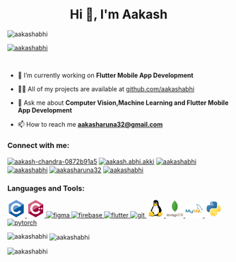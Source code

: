 <h1 align="center">Hi 👋, I'm Aakash</h1>
<p align="left"> <img src="https://komarev.com/ghpvc/?username=aakashabhi&label=Profile%20views&color=0e75b6&style=flat-square" alt="aakashabhi" /> </p>

<p align="left"> <a href="https://github.com/ryo-ma/github-profile-trophy"><img src="https://github-profile-trophy.vercel.app/?username=aakashabhi" alt="aakashabhi" /></a> </p>

<p align="left"> <a href="https://twitter.com/" target="blank"><img src="https://img.shields.io/twitter/follow/?logo=twitter&style=for-the-badge" alt="" /></a> </p>

- 🔭 I’m currently working on **Flutter Mobile App Development**

- 👨‍💻 All of my projects are available at [github.com/aakashabhi](github.com/aakashabhi)

- 💬 Ask me about **Computer Vision,Machine Learning and Flutter Mobile App Development**

- 📫 How to reach me **aakasharuna32@gmail.com**

<h3 align="left">Connect with me:</h3>
<p align="left">
<a href="https://linkedin.com/in/aakash-chandra-0872b91a5" target="blank"><img align="center" src="https://raw.githubusercontent.com/rahuldkjain/github-profile-readme-generator/master/src/images/icons/Social/linked-in-alt.svg" alt="aakash-chandra-0872b91a5" height="30" width="40" /></a>
<a href="https://instagram.com/aakash.abhi.akki" target="blank"><img align="center" src="https://raw.githubusercontent.com/rahuldkjain/github-profile-readme-generator/master/src/images/icons/Social/instagram.svg" alt="aakash.abhi.akki" height="30" width="40" /></a>
<a href="https://www.codechef.com/users/aakashabhi" target="blank"><img align="center" src="https://cdn.jsdelivr.net/npm/simple-icons@3.1.0/icons/codechef.svg" alt="aakashabhi" height="30" width="40" /></a>
<a href="https://www.hackerrank.com/aakashabhi" target="blank"><img align="center" src="https://raw.githubusercontent.com/rahuldkjain/github-profile-readme-generator/master/src/images/icons/Social/hackerrank.svg" alt="aakashabhi" height="30" width="40" /></a>
<a href="https://www.leetcode.com/aakasharuna32" target="blank"><img align="center" src="https://raw.githubusercontent.com/rahuldkjain/github-profile-readme-generator/master/src/images/icons/Social/leet-code.svg" alt="aakasharuna32" height="30" width="40" /></a>
<a href="https://auth.geeksforgeeks.org/user/aakashabhi" target="blank"><img align="center" src="https://raw.githubusercontent.com/rahuldkjain/github-profile-readme-generator/master/src/images/icons/Social/geeks-for-geeks.svg" alt="aakashabhi" height="30" width="40" /></a>
</p>

<h3 align="left">Languages and Tools:</h3>
<p align="left"> <a href="https://www.cprogramming.com/" target="_blank"> <img src="https://raw.githubusercontent.com/devicons/devicon/master/icons/c/c-original.svg" alt="c" width="40" height="40"/> </a> <a href="https://www.w3schools.com/cpp/" target="_blank"> <img src="https://raw.githubusercontent.com/devicons/devicon/master/icons/cplusplus/cplusplus-original.svg" alt="cplusplus" width="40" height="40"/> </a> <a href="https://www.figma.com/" target="_blank"> <img src="https://www.vectorlogo.zone/logos/figma/figma-icon.svg" alt="figma" width="40" height="40"/> </a> <a href="https://firebase.google.com/" target="_blank"> <img src="https://www.vectorlogo.zone/logos/firebase/firebase-icon.svg" alt="firebase" width="40" height="40"/> </a> <a href="https://flutter.dev" target="_blank"> <img src="https://www.vectorlogo.zone/logos/flutterio/flutterio-icon.svg" alt="flutter" width="40" height="40"/> </a> <a href="https://git-scm.com/" target="_blank"> <img src="https://www.vectorlogo.zone/logos/git-scm/git-scm-icon.svg" alt="git" width="40" height="40"/> </a> <a href="https://www.linux.org/" target="_blank"> <img src="https://raw.githubusercontent.com/devicons/devicon/master/icons/linux/linux-original.svg" alt="linux" width="40" height="40"/> </a> <a href="https://www.mongodb.com/" target="_blank"> <img src="https://raw.githubusercontent.com/devicons/devicon/master/icons/mongodb/mongodb-original-wordmark.svg" alt="mongodb" width="40" height="40"/> </a> <a href="https://www.mysql.com/" target="_blank"> <img src="https://raw.githubusercontent.com/devicons/devicon/master/icons/mysql/mysql-original-wordmark.svg" alt="mysql" width="40" height="40"/> </a> <a href="https://www.python.org" target="_blank"> <img src="https://raw.githubusercontent.com/devicons/devicon/master/icons/python/python-original.svg" alt="python" width="40" height="40"/> </a> <a href="https://pytorch.org/" target="_blank"> <img src="https://www.vectorlogo.zone/logos/pytorch/pytorch-icon.svg" alt="pytorch" width="40" height="40"/> </a> </p>

<p><img align="left" src="https://github-readme-stats.vercel.app/api/top-langs?username=aakashabhi&show_icons=true&theme=dark&locale=en&layout=compact" alt="aakashabhi" /></p>

<p>&nbsp;<img align="center" src="https://github-readme-stats.vercel.app/api?username=aakashabhi&show_icons=true&theme=dark&locale=en" alt="aakashabhi" /></p>

<p><img align="center" src="https://github-readme-streak-stats.herokuapp.com/?user=aakashabhi&theme=dark" alt="aakashabhi" /></p>

